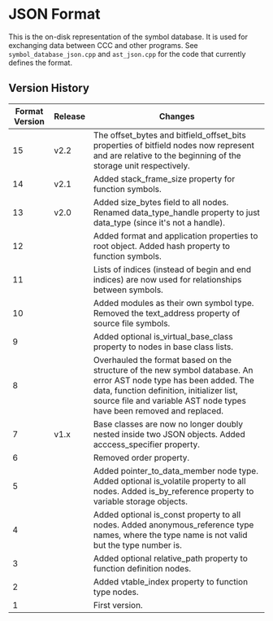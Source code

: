 # JSON Format

This is the on-disk representation of the symbol database. It is used for
exchanging data between CCC and other programs. See `symbol_database_json.cpp`
and `ast_json.cpp` for the code that currently defines the format.

## Version History

| Format Version | Release | Changes |
| - | - | - |
| 15 | v2.2 | The offset_bytes and bitfield_offset_bits properties of bitfield nodes now represent and are relative to the beginning of the storage unit respectively. |
| 14 | v2.1 | Added stack_frame_size property for function symbols. |
| 13 | v2.0 | Added size_bytes field to all nodes. Renamed data_type_handle property to just data_type (since it's not a handle). |
| 12 | | Added format and application properties to root object. Added hash property to function symbols. |
| 11 | | Lists of indices (instead of begin and end indices) are now used for relationships between symbols. |
| 10 | | Added modules as their own symbol type. Removed the text_address property of source file symbols. |
| 9 | | Added optional is_virtual_base_class property to nodes in base class lists. |
| 8 | | Overhauled the format based on the structure of the new symbol database. An error AST node type has been added. The data, function definition, initializer list, source file and variable AST node types have been removed and replaced. |
| 7 | v1.x | Base classes are now no longer doubly nested inside two JSON objects. Added acccess_specifier property. |
| 6 | | Removed order property. |
| 5 | | Added pointer_to_data_member node type. Added optional is_volatile property to all nodes. Added is_by_reference property to variable storage objects. |
| 4 | | Added optional is_const property to all nodes. Added anonymous_reference type names, where the type name is not valid but the type number is. |
| 3 | | Added optional relative_path property to function definition nodes. |
| 2 | | Added vtable_index property to function type nodes. |
| 1 | | First version. |
